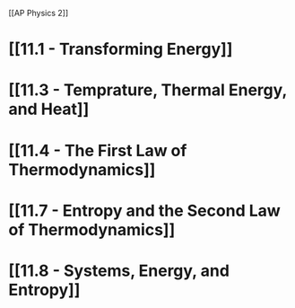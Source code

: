 [[AP Physics 2]]

# [[11.1 - Transforming Energy]]
# [[11.3 - Temprature, Thermal Energy, and Heat]]
# [[11.4 - The First Law of Thermodynamics]]
# [[11.7 - Entropy and the Second Law of Thermodynamics]]
# [[11.8 - Systems, Energy, and Entropy]]
